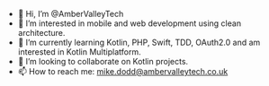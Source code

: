 - 👋 Hi, I’m @AmberValleyTech
- 👀 I’m interested in mobile and web development using clean architecture.
- 🌱 I’m currently learning Kotlin, PHP, Swift, TDD, OAuth2.0 and am interested in Kotlin Multiplatform.
- 💞️ I’m looking to collaborate on Kotlin projects.
- 📫 How to reach me: mike.dodd@ambervalleytech.co.uk

<!---
AmberValleyTech/AmberValleyTech is a ✨ special ✨ repository because its `README.md` (this file) appears on your GitHub profile.
You can click the Preview link to take a look at your changes.
--->
